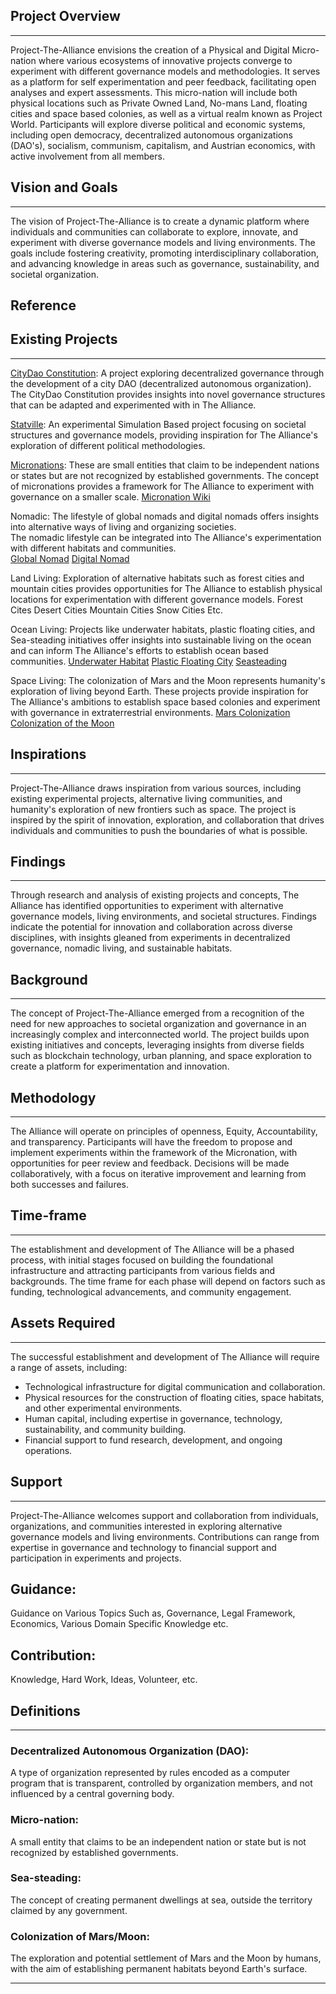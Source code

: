 ## Project Overview
---
Project-The-Alliance envisions the creation of a Physical and Digital Micro-nation where various ecosystems of innovative projects converge to experiment with different governance models and methodologies. 
It serves as a platform for self experimentation and peer feedback, facilitating open analyses and expert assessments.
This micro-nation will include both physical locations such as Private Owned Land, No-mans Land, floating cities and space based colonies, as well as a virtual realm known as Project World.
Participants will explore diverse political and economic systems, including open democracy, decentralized autonomous organizations (DAO's), socialism, communism, capitalism, and Austrian economics, with active involvement from all members.


## Vision and Goals
---
The vision of Project-The-Alliance is to create a dynamic platform where individuals and communities can collaborate to explore, innovate, and experiment with diverse governance models and living environments.
The goals include fostering creativity, promoting interdisciplinary collaboration, and advancing knowledge in areas such as governance, sustainability, and societal organization.


## Reference
## Existing Projects
---
[CityDao Constitution](https://charter.citydao.io/): 
A project exploring decentralized governance through the development of a city DAO (decentralized autonomous organization). 
The CityDao Constitution provides insights into novel governance structures that can be adapted and experimented with in The Alliance.

[Statville](https://www.instagram.com/statville/):
An experimental Simulation Based project focusing on societal structures and governance models, providing inspiration for The Alliance's exploration of different political methodologies.

[Micronations](https://en.wikipedia.org/wiki/Micronation): 
These are small entities that claim to be independent nations or states but are not recognized by established governments. The concept of micronations provides a framework for The Alliance to experiment with governance on a smaller scale.
[Micronation Wiki](https://micronations.wiki/wiki/Main_Page)

Nomadic: 
The lifestyle of global nomads and digital nomads offers insights into alternative ways of living and organizing societies.  
The nomadic lifestyle can be integrated into The Alliance's experimentation with different habitats and communities.  
	[Global Nomad](https://en.wikipedia.org/wiki/Global_nomad)
	[Digital Nomad](https://en.wikipedia.org/wiki/Digital_nomad)
	
Land Living: 
Exploration of alternative habitats such as forest cities and mountain cities provides opportunities for The Alliance to establish physical locations for experimentation with different governance models.
	Forest Cites
	 Desert Cities
	 Mountain Cities
	 Snow Cities
	 Etc.
 
Ocean Living: 
Projects like underwater habitats, plastic floating cities, and Sea-steading initiatives offer insights into sustainable living on the ocean and can inform The Alliance's efforts to establish ocean based communities.
[Underwater Habitat](https://en.wikipedia.org/wiki/Underwater_habitat)
	 [Plastic Floating City](https://www.designboom.com/architecture/freischarlerfloatingcitybuiltrecycledoceanplastic09042018/)
	 [Seasteading](https://www.seasteading.org/)

Space Living: 
The colonization of Mars and the Moon represents humanity's exploration of living beyond Earth.
These projects provide inspiration for The Alliance's ambitions to establish space based colonies and experiment with governance in extraterrestrial environments.
	[Mars Colonization](https://en.wikipedia.org/wiki/Mars_habitat)
	[Colonization of the Moon](https://en.wikipedia.org/wiki/Colonization_of_the_Moon)

 
## Inspirations
---
Project-The-Alliance draws inspiration from various sources, including existing experimental projects, alternative living communities, and humanity's exploration of new frontiers such as space.
The project is inspired by the spirit of innovation, exploration, and collaboration that drives individuals and communities to push the boundaries of what is possible.


## Findings
---
Through research and analysis of existing projects and concepts, The Alliance has identified opportunities to experiment with alternative governance models, living environments, and societal structures.
Findings indicate the potential for innovation and collaboration across diverse disciplines, with insights gleaned from experiments in decentralized governance, nomadic living, and sustainable habitats.


## Background
---
The concept of Project-The-Alliance emerged from a recognition of the need for new approaches to societal organization and governance in an increasingly complex and interconnected world.
The project builds upon existing initiatives and concepts, leveraging insights from diverse fields such as blockchain technology, urban planning, and space exploration to create a platform for experimentation and innovation.


## Methodology
---
The Alliance will operate on principles of openness, Equity, Accountability, and transparency. 
Participants will have the freedom to propose and implement experiments within the framework of the Micronation, with opportunities for peer review and feedback.
Decisions will be made collaboratively, with a focus on iterative improvement and learning from both successes and failures.


## Time-frame
---
The establishment and development of The Alliance will be a phased process, with initial stages focused on building the foundational infrastructure and attracting participants from various fields and backgrounds.
The time frame for each phase will depend on factors such as funding,
technological advancements, and community engagement.

## Assets Required
---
The successful establishment and development of The Alliance will require a range of assets, including:
- Technological infrastructure for digital communication and collaboration.
- Physical resources for the construction of floating cities, space habitats, and other experimental environments.
- Human capital, including expertise in governance, technology, sustainability, and community building.
- Financial support to fund research, development, and ongoing operations.


## Support
---
Project-The-Alliance welcomes support and collaboration from individuals, organizations, and communities interested in exploring alternative governance models and living environments.
Contributions can range from expertise in governance and technology to financial support and participation in experiments and projects.

## Guidance: 
Guidance on Various Topics Such as, Governance, Legal Framework, Economics, Various Domain Specific Knowledge etc.

## Contribution:
Knowledge, Hard Work, Ideas, Volunteer, etc.


## Definitions
---
### Decentralized Autonomous Organization (DAO): 
A type of organization represented by rules encoded as a computer program that is transparent, controlled by organization members, and not influenced by a central governing body.

### Micro-nation: 
A small entity that claims to be an independent nation or state but is not recognized by established governments.

### Sea-steading: 
The concept of creating permanent dwellings at sea, outside the territory claimed by any government.

### Colonization of Mars/Moon: 
The exploration and potential settlement of Mars and the Moon by humans, with the aim of establishing permanent habitats beyond Earth's surface.

---